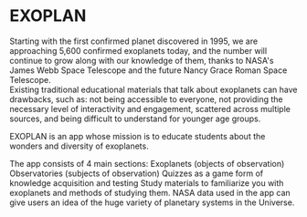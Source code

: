# EXOPLAN

Starting with the first confirmed planet discovered in 1995, we are approaching 5,600 confirmed exoplanets today, and the number will continue to grow along with our knowledge of them, thanks to NASA's James Webb Space Telescope and the future Nancy Grace Roman Space Telescope.  
Existing traditional educational materials that talk about exoplanets can have drawbacks, such as: not being accessible to everyone, not providing the necessary level of interactivity and engagement, scattered across multiple sources, and being difficult to understand for younger age groups.


EXOPLAN is an app whose mission is to educate students about the wonders and diversity of exoplanets. 

The app consists of 4 main sections:
Exoplanets (objects of observation)
Observatories (subjects of observation)
Quizzes as a game form of knowledge acquisition and testing
Study materials to familiarize you with exoplanets and methods of studying them.
NASA data used in the app can give users an idea of the huge variety of planetary systems in the Universe.